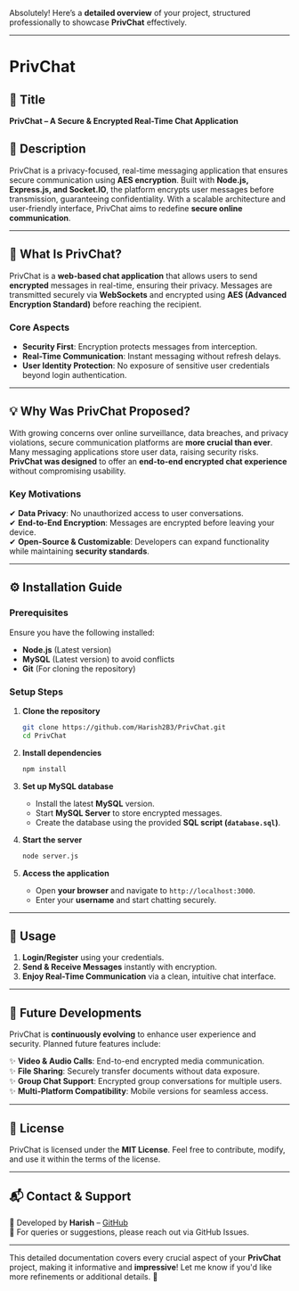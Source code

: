 Absolutely! Here’s a **detailed overview** of your project, structured professionally to showcase **PrivChat** effectively.  

---

# **PrivChat**  

## 📌 **Title**  
**PrivChat – A Secure & Encrypted Real-Time Chat Application**  

## 📝 **Description**  
PrivChat is a privacy-focused, real-time messaging application that ensures secure communication using **AES encryption**. Built with **Node.js, Express.js, and Socket.IO**, the platform encrypts user messages before transmission, guaranteeing confidentiality. With a scalable architecture and user-friendly interface, PrivChat aims to redefine **secure online communication**.  

---

## 📖 **What Is PrivChat?**  
PrivChat is a **web-based chat application** that allows users to send **encrypted** messages in real-time, ensuring their privacy. Messages are transmitted securely via **WebSockets** and encrypted using **AES (Advanced Encryption Standard)** before reaching the recipient.  

### **Core Aspects**  
- **Security First**: Encryption protects messages from interception.  
- **Real-Time Communication**: Instant messaging without refresh delays.  
- **User Identity Protection**: No exposure of sensitive user credentials beyond login authentication.  

---

## 💡 **Why Was PrivChat Proposed?**  

With growing concerns over online surveillance, data breaches, and privacy violations, secure communication platforms are **more crucial than ever**. Many messaging applications store user data, raising security risks. **PrivChat was designed** to offer an **end-to-end encrypted chat experience** without compromising usability.  

### **Key Motivations**  
✔ **Data Privacy**: No unauthorized access to user conversations.  
✔ **End-to-End Encryption**: Messages are encrypted before leaving your device.  
✔ **Open-Source & Customizable**: Developers can expand functionality while maintaining **security standards**.  

---

## ⚙️ **Installation Guide**  

### **Prerequisites**  
Ensure you have the following installed:  
- **Node.js** (Latest version)  
- **MySQL** (Latest version) to avoid conflicts  
- **Git** (For cloning the repository)  

### **Setup Steps**  

1. **Clone the repository**  
   ```bash  
   git clone https://github.com/Harish2B3/PrivChat.git  
   cd PrivChat  
   ```  

2. **Install dependencies**  
   ```bash  
   npm install  
   ```  

3. **Set up MySQL database**  
   - Install the latest **MySQL** version.  
   - Start **MySQL Server** to store encrypted messages.  
   - Create the database using the provided **SQL script (`database.sql`)**.  

4. **Start the server**  
   ```bash  
   node server.js  
   ```  

5. **Access the application**  
   - Open **your browser** and navigate to `http://localhost:3000`.  
   - Enter your **username** and start chatting securely.  

---

## 🚀 **Usage**  

1. **Login/Register** using your credentials.  
2. **Send & Receive Messages** instantly with encryption.  
3. **Enjoy Real-Time Communication** via a clean, intuitive chat interface.  

---

## 🔮 **Future Developments**  

PrivChat is **continuously evolving** to enhance user experience and security. Planned future features include:  

✨ **Video & Audio Calls**: End-to-end encrypted media communication.  
✨ **File Sharing**: Securely transfer documents without data exposure.  
✨ **Group Chat Support**: Encrypted group conversations for multiple users.  
✨ **Multi-Platform Compatibility**: Mobile versions for seamless access.  

---

## 📄 **License**  

PrivChat is licensed under the **MIT License**. Feel free to contribute, modify, and use it within the terms of the license.  

---

## 📬 **Contact & Support**  

🔹 Developed by **Harish** – [GitHub](https://github.com/Harish2B3)  
🔹 For queries or suggestions, please reach out via GitHub Issues.  

---

This detailed documentation covers every crucial aspect of your **PrivChat** project, making it informative and **impressive**! Let me know if you'd like more refinements or additional details. 🚀  

